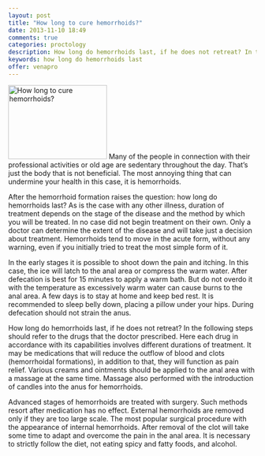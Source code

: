 ```yaml
---
layout: post
title: "How long to cure hemorrhoids?"
date: 2013-11-10 18:49
comments: true
categories: proctology
description: How long do hemorrhoids last, if he does not retreat? In the following steps should refer to the drugs that the doctor prescribed
keywords: how long do hemorrhoids last
offer: venapro
---
```

<p><img class="left" src="http://medusanews.com/images/how-long-to-cure-hemorrhoids/1.jpg" width="200" height="150" title="How long do hemorrhoids last" alt="How long to cure hemorrhoids?"> Many of the people in connection with their professional activities or old age are sedentary throughout the day. That&rsquo;s just the body that is not beneficial. The most annoying thing that can undermine your health in this case, it is hemorrhoids.</p>

<p>After the hemorrhoid formation raises the question: how long do hemorrhoids last? As is the case with any other illness, duration of treatment depends on the stage of the disease and the method by which you will be treated. In no case did not begin treatment on their own. Only a doctor can determine the extent of the disease and will take just a decision about treatment. Hemorrhoids tend to move in the acute form, without any warning, even if you initially tried to treat the most simple form of it.</p>

<!-- more -->


<p>In the early stages it is possible to shoot down the pain and itching. In this case, the ice will latch to the anal area or compress the warm water. After defecation is best for 15 minutes to apply a warm bath. But do not overdo it with the temperature as excessively warm water can cause burns to the anal area. A few days is to stay at home and keep bed rest. It is recommended to sleep belly down, placing a pillow under your hips. During defecation should not strain the anus.</p>

<p>How long do hemorrhoids last, if he does not retreat? In the following steps should refer to the drugs that the doctor prescribed. Here each drug in accordance with its capabilities involves different durations of treatment. It may be medications that will reduce the outflow of blood and clots (hemorrhoidal formations), in addition to that, they will function as pain relief. Various creams and ointments should be applied to the anal area with a massage at the same time. Massage also performed with the introduction of candles into the anus for hemorrhoids.</p>

<p>Advanced stages of hemorrhoids are treated with surgery. Such methods resort after medication has no effect. External hemorrhoids are removed only if they are too large scale. The most popular surgical procedure with the appearance of internal hemorrhoids. After removal of the clot will take some time to adapt and overcome the pain in the anal area. It is necessary to strictly follow the diet, not eating spicy and fatty foods, and alcohol.</p>
